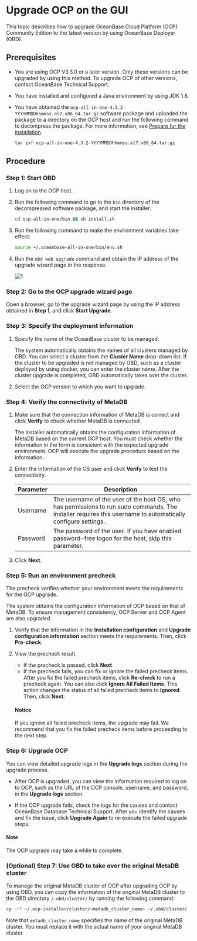 # Upgrade OCP on the GUI

This topic describes how to upgrade OceanBase Cloud Platform (OCP) Community Edition to the latest version by using OceanBase Deployer (OBD).

## Prerequisites

* You are using OCP V3.3.0 or a later version. Only these versions can be upgraded by using this method. To upgrade OCP of other versions, contact OceanBase Technical Support.
* You have installed and configured a Java environment by using JDK 1.8.
* You have obtained the `ocp-all-in-one-4.3.2-YYYYMMDDhhmmss.el7.x86_64.tar.gz` software package and uploaded the package to a directory on the OCP host and run the following command to decompress the package. For more information, see [Prepare for the installation](../../300.deployment-guide/200.deploying-community-ocp/400.installation-preparation.md).

   ```bash
   tar zxf ocp-all-in-one-4.3.2-YYYYMMDDhhmmss.el7.x86_64.tar.gz
   ```

## Procedure

### Step 1: Start OBD

1. Log on to the OCP host.

2. Run the following command to go to the `bin` directory of the decompressed software package, and start the installer:

   ```bash
   cd ocp-all-in-one/bin && sh install.sh
   ```

3. Run the following command to make the environment variables take effect:

   ```bash
   source ~/.oceanbase-all-in-one/bin/env.sh
   ```

4. Run the `obd web upgrade` command and obtain the IP address of the upgrade wizard page in the response.

   ![1](https://obbusiness-private.oss-cn-shanghai.aliyuncs.com/doc/img/ocp/421-ce/upgrade.png)

### Step 2: Go to the OCP upgrade wizard page

Open a browser, go to the upgrade wizard page by using the IP address obtained in **Step 1**, and click **Start Upgrade**.

### Step 3: Specify the deployment information

1. Specify the name of the OceanBase cluster to be managed.

   The system automatically obtains the names of all clusters managed by OBD. You can select a cluster from the **Cluster Name** drop-down list.
   If the cluster to be upgraded is not managed by OBD, such as a cluster deployed by using docker, you can enter the cluster name. After the cluster upgrade is completed, OBD automatically takes over the cluster.

2. Select the OCP version to which you want to upgrade.

### Step 4: Verify the connectivity of MetaDB

1. Make sure that the connection information of MetaDB is correct and click **Verify** to check whether MetaDB is connected.

   The installer automatically obtains the configuration information of MetaDB based on the current OCP host. You must check whether the information in the form is consistent with the expected upgrade environment. OCP will execute the upgrade procedure based on the information.

2. Enter the information of the OS user and click **Verify** to test the connectivity.

   | Parameter | Description |
   |---------|----------|
   | Username | The username of the user of the host OS, who has permissions to run sudo commands. The installer requires this username to automatically configure settings.  |
   | Password | The password of the user. If you have enabled password-free logon for the host, skip this parameter.  |

3. Click **Next**.

### Step 5: Run an environment precheck

The precheck verifies whether your environment meets the requirements for the OCP upgrade.

The system obtains the configuration information of OCP based on that of MetaDB. To ensure management consistency, OCP Server and OCP Agent are also upgraded.

1. Verify that the information in the **Installation configuration** and **Upgrade configuration information** section meets the requirements. Then, click **Pre-check**.

2. View the precheck result.

   * If the precheck is passed, click **Next**.
   * If the precheck fails, you can fix or ignore the failed precheck items. After you fix the failed precheck items, click **Re-check** to run a precheck again. You can also click **Ignore All Failed Items**. This action changes the status of all failed precheck items to **Ignored**. Then, click **Next**.

   <main id="notice" type='notice'>
   <h4>Notice</h4>
   <p>If you ignore all failed precheck items, the upgrade may fail. We recommend that you fix the failed precheck items before proceeding to the next step. </p>
   </main>

### Step 6: Upgrade OCP

You can view detailed upgrade logs in the **Upgrade logs** section during the upgrade process.

* After OCP is upgraded, you can view the information required to log on to OCP, such as the URL of the OCP console, username, and password, in the **Upgrade logs** section.

* If the OCP upgrade fails, check the logs for the causes and contact OceanBase Database Technical Support. After you identify the causes and fix the issue, click **Upgrade Again** to re-execute the failed upgrade steps.

<main id="notice" type='explain'>
<h4>Note</h4>
<p>The OCP upgrade may take a while to complete. </p>
</main>

### (Optional) Step 7: Use OBD to take over the original MetaDB cluster

To manage the original MetaDB cluster of OCP after upgrading OCP by using OBD, you can copy the information of the original MetaDB cluster to the OBD directory `/.obd/cluster/` by running the following command:

```bash
cp -rf ~/.ocp-installer/cluster/<metadb_cluster_name> ~/.obd/cluster/
```

Note that `metadb_cluster_name` specifies the name of the original MetaDB cluster. You must replace it with the actual name of your original MetaDB cluster. 
